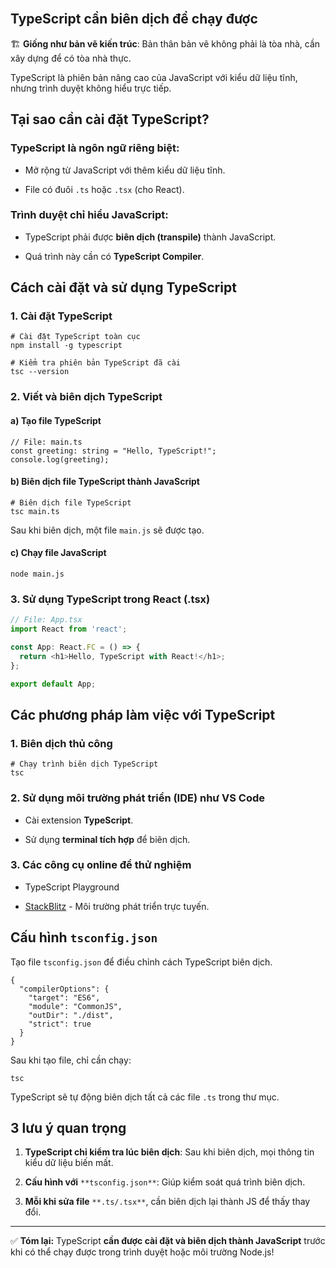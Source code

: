<br>

## TypeScript cần biên dịch để chạy được

🏗️ **Giống như bản vẽ kiến trúc**: Bản thân bản vẽ không phải là tòa nhà, cần xây dựng để có tòa nhà thực.

TypeScript là phiên bản nâng cao của JavaScript với kiểu dữ liệu tĩnh, nhưng trình duyệt không hiểu trực tiếp.

## Tại sao cần cài đặt TypeScript?

### TypeScript là ngôn ngữ riêng biệt:

- Mở rộng từ JavaScript với thêm kiểu dữ liệu tĩnh.
    
- File có đuôi `.ts` hoặc `.tsx` (cho React).
    

### Trình duyệt chỉ hiểu JavaScript:

- TypeScript phải được **biên dịch (transpile)** thành JavaScript.
    
- Quá trình này cần có **TypeScript Compiler**.
    

## Cách cài đặt và sử dụng TypeScript

### 1. Cài đặt TypeScript

```shell
# Cài đặt TypeScript toàn cục
npm install -g typescript

# Kiểm tra phiên bản TypeScript đã cài
tsc --version
```

### 2. Viết và biên dịch TypeScript

#### a) Tạo file TypeScript

```shell
// File: main.ts
const greeting: string = "Hello, TypeScript!";
console.log(greeting);
```

#### b) Biên dịch file TypeScript thành JavaScript

```shell
# Biên dịch file TypeScript
tsc main.ts
```

Sau khi biên dịch, một file `main.js` sẽ được tạo.

#### c) Chạy file JavaScript

```shell
node main.js
```

### 3. Sử dụng TypeScript trong React (.tsx)

```js
// File: App.tsx
import React from 'react';

const App: React.FC = () => {
  return <h1>Hello, TypeScript with React!</h1>;
};

export default App;
```

## Các phương pháp làm việc với TypeScript

### 1. Biên dịch thủ công

```shell
# Chạy trình biên dịch TypeScript
tsc
```

### 2. Sử dụng môi trường phát triển (IDE) như VS Code

- Cài extension **TypeScript**.
    
- Sử dụng **terminal tích hợp** để biên dịch.
    

### 3. Các công cụ online để thử nghiệm

- TypeScript Playground
    
- [StackBlitz](https://stackblitz.com/) - Môi trường phát triển trực tuyến.
    

## Cấu hình `tsconfig.json`

Tạo file `tsconfig.json` để điều chỉnh cách TypeScript biên dịch.

```
{
  "compilerOptions": {
    "target": "ES6",
    "module": "CommonJS",
    "outDir": "./dist",
    "strict": true
  }
}
```

Sau khi tạo file, chỉ cần chạy:

```
tsc
```

TypeScript sẽ tự động biên dịch tất cả các file `.ts` trong thư mục.

## 3 lưu ý quan trọng

1. **TypeScript chỉ kiểm tra lúc biên dịch**: Sau khi biên dịch, mọi thông tin kiểu dữ liệu biến mất.
    
2. **Cấu hình với** `**tsconfig.json**`: Giúp kiểm soát quá trình biên dịch.
    
3. **Mỗi khi sửa file** `**.ts/.tsx**`, cần biên dịch lại thành JS để thấy thay đổi.
    

---

✅ **Tóm lại:** TypeScript **cần được cài đặt và biên dịch thành JavaScript** trước khi có thể chạy được trong trình duyệt hoặc môi trường Node.js!